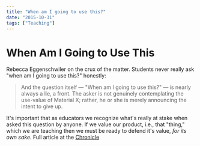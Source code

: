 ```yaml
---
title: "When am I going to use this?"
date: "2015-10-31"
tags: ["Teaching"]
---
```


# When Am I Going to Use This

Rebecca Eggenschwiler on the crux of the matter. Students never really ask "when am I going to use this?" honestly: 

> And the question itself — "When am I going to use this?" — is nearly always a lie, a front. The asker is not genuinely contemplating the use-value of Material X; rather, he or she is merely announcing the intent to give up.

It's important that as educators we recognize what's really at stake when asked this question by anyone. If we value our product, i.e., that "thing," which we are teaching then we must be ready to defend it's value, *for its own sake*. Full article at the [Chronicle](http://chronicle.com/article/Putting-an-End-to-When-Am-I/233901)
